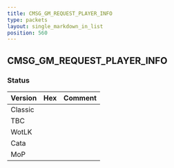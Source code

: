 ```yaml
---
title: CMSG_GM_REQUEST_PLAYER_INFO
type: packets
layout: single_markdown_in_list
position: 560
---
```


## CMSG_GM_REQUEST_PLAYER_INFO

### Status

Version | Hex | Comment
---------- | ---------- | ---------- 
Classic |  |  
TBC |  |  
WotLK |  |  
Cata |  |  
MoP |  |  